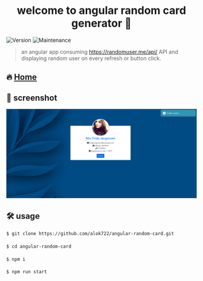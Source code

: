 <h1 align="center">welcome to angular random card generator 👋</h1>
<p>
  <img alt="Version" src="https://img.shields.io/badge/version-1.0.0-blue.svg?cacheSeconds=2592000" />
  <img alt="Maintenance" src="https://img.shields.io/badge/Maintained-yes-blue.svg" />
</p>

> an angular app consuming <https://randomuser.me/api/> API and displaying random user on every refresh or button click.

## 🔥 [Home](https://alok722.github.io/angular-random-card/)

## 📸 screenshot
![demo](./src/assets/demo.png)

## 🛠 usage

```sh
$ git clone https://github.com/alok722/angular-random-card.git

$ cd angular-random-card

$ npm i

$ npm run start
```
